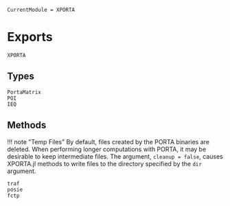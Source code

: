 ```@meta
CurrentModule = XPORTA
```
# Exports

```@docs
XPORTA
```

## Types

```@docs
PortaMatrix
POI
IEQ
```

## Methods

!!! note "Temp Files"
    By default, files created by the PORTA binaries are deleted. When performing
    longer computations with PORTA, it may be desirable to keep intermediate files.
    The argument, `cleanup = false`, causes XPORTA.jl methods to write files to
    the directory specified by the `dir` argument.

```@docs
traf
posie
fctp
```
